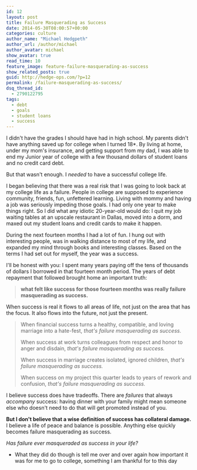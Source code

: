 ```yaml
---
id: 12
layout: post
title: Failure Masquerading as Success
date: 2014-05-30T08:00:57+00:00
categories: culture
author_name: "Michael Hedgpeth"
author_url: /author/michael
author_avatar: michael
show_avatar: true
read_time: 10
feature_image: feature-failure-masquerading-as-success
show_related_posts: true 
guid: http://hedge-ops.com/?p=12
permalink: /failure-masquerading-as-success/
dsq_thread_id:
  - 2790122795
tags:
  - debt
  - goals
  - student loans
  - success
---
```

I didn't have the grades I should have had in high school. My parents didn't have anything saved up for college when I turned 18*. By living at home, under my mom's insurance, and getting support from my dad, I was able to end my Junior year of college with a few thousand dollars of student loans and no credit card debt.

But that wasn't enough. I _needed_ to have a successful college life.<!--more-->

I began believing that there was a real risk that I was going to look back at my college life as a failure. People in college are supposed to experience community, friends, fun, unfettered learning. Living with mommy and having a job was seriously impeding those goals. I had only one year to make things right. So I did what any idiotic 20-year-old would do: I quit my job waiting tables at an upscale restaurant in Dallas, moved into a dorm, and maxed out my student loans and credit cards to make it happen.

During the next fourteen months I had a lot of fun. I hung out with interesting people, was in walking distance to most of my life, and expanded my mind through books and interesting classes. Based on the terms I had set out for myself, the year was a success.

I'll be honest with you: I spent many years paying off the tens of thousands of dollars I borrowed in that fourteen month period. The years of debt repayment that followed brought home an important truth:

> **what felt like success for those fourteen months was really failure masquerading as success.**

When success is real it flows to all areas of life, not just on the area that has the focus. It also flows into the future, not just the present.

> When financial success turns a healthy, compatible, and loving marriage into a hate-fest, _that's failure masquerading as success._
> 
> When success at work turns colleagues from respect and honor to anger and disdain, _that's failure masquerading as success._
> 
> When success in marriage creates isolated, ignored children, _that's failure masquerading as success._
> 
> When success on my project this quarter leads to years of rework and confusion, _that's failure masquerading as success._

I believe success does have tradeoffs. There are _failures_ that always _accompany_ success: having dinner with your family might mean someone else who doesn't need to do that will get promoted instead of you.

**But I don't believe that a wise definition of success has collateral damage.** I believe a life of peace and balance is possible. Anything else quickly becomes failure masquerading as success.

_Has failure ever masqueraded as success in your life?_

* What they did do though is tell me over and over again how important it was for me to go to college, something I am thankful for to this day